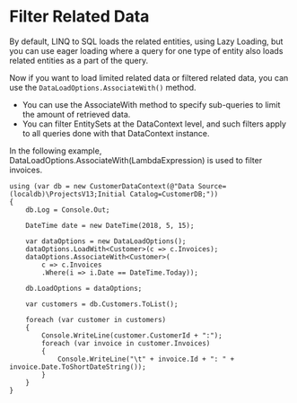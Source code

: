 # Filter Related Data

By default, LINQ to SQL loads the related entities, using Lazy Loading, but you can use eager loading where a query for one type of entity also loads related entities as a part of the query. 

Now if you want to load limited related data or filtered related data, you can use the `DataLoadOptions.AssociateWith()` method.

 - You can use the AssociateWith method to specify sub-queries to limit the amount of retrieved data.
 - You can filter EntitySets at the DataContext level, and such filters apply to all queries done with that DataContext instance.

In the following example, DataLoadOptions.AssociateWith(LambdaExpression) is used to filter invoices.

```charp
using (var db = new CustomerDataContext(@"Data Source=(localdb)\ProjectsV13;Initial Catalog=CustomerDB;"))
{
    db.Log = Console.Out;

    DateTime date = new DateTime(2018, 5, 15);

    var dataOptions = new DataLoadOptions();
    dataOptions.LoadWith<Customer>(c => c.Invoices);
    dataOptions.AssociateWith<Customer>(
        c => c.Invoices
        .Where(i => i.Date == DateTime.Today));

    db.LoadOptions = dataOptions;

    var customers = db.Customers.ToList();

    foreach (var customer in customers)
    {
        Console.WriteLine(customer.CustomerId + ":");
        foreach (var invoice in customer.Invoices)
        {
            Console.WriteLine("\t" + invoice.Id + ": " + invoice.Date.ToShortDateString());
        }
    }
}
```
